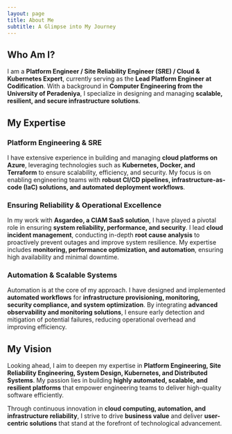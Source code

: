 ```yaml
---
layout: page
title: About Me
subtitle: A Glimpse into My Journey
---
```


## Who Am I?

I am a **Platform Engineer / Site Reliability Engineer (SRE) / Cloud & Kubernetes Expert**, currently serving as the **Lead Platform Engineer at Codification**. With a background in **Computer Engineering from the University of Peradeniya**, I specialize in designing and managing **scalable, resilient, and secure infrastructure solutions**.

## My Expertise

### **Platform Engineering & SRE**
I have extensive experience in building and managing **cloud platforms on Azure**, leveraging technologies such as **Kubernetes, Docker, and Terraform** to ensure scalability, efficiency, and security. My focus is on enabling engineering teams with **robust CI/CD pipelines, infrastructure-as-code (IaC) solutions, and automated deployment workflows**.

### **Ensuring Reliability & Operational Excellence**
In my work with **Asgardeo, a CIAM SaaS solution**, I have played a pivotal role in ensuring **system reliability, performance, and security**. I lead **cloud incident management**, conducting in-depth **root cause analysis** to proactively prevent outages and improve system resilience. My expertise includes **monitoring, performance optimization, and automation**, ensuring high availability and minimal downtime.

### **Automation & Scalable Systems**
Automation is at the core of my approach. I have designed and implemented **automated workflows** for **infrastructure provisioning, monitoring, security compliance, and system optimization**. By integrating **advanced observability and monitoring solutions**, I ensure early detection and mitigation of potential failures, reducing operational overhead and improving efficiency.

## My Vision

Looking ahead, I aim to deepen my expertise in **Platform Engineering, Site Reliability Engineering, System Design, Kubernetes, and Distributed Systems**. My passion lies in building **highly automated, scalable, and resilient platforms** that empower engineering teams to deliver high-quality software efficiently.

Through continuous innovation in **cloud computing, automation, and infrastructure reliability**, I strive to drive **business value** and deliver **user-centric solutions** that stand at the forefront of technological advancement.
